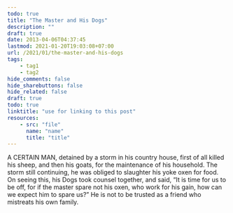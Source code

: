 ```yaml
---
todo: true
title: "The Master and His Dogs"
description: ""
draft: true
date: 2013-04-06T04:37:45
lastmod: 2021-01-20T19:03:08+07:00
url: /2021/01/the-master-and-his-dogs
tags:
    - tag1
    - tag2
hide_comments: false
hide_sharebuttons: false
hide_related: false
draft: true
todo: true
linktitle: "use for linking to this post"
resources:
    - src: "file"
      name: "name"
      title: "title"
---
```


A CERTAIN MAN, detained by a storm in his country house, first of all killed his sheep, and then his goats, for the maintenance of his household. The storm still continuing, he was obliged to slaughter his yoke oxen for food. On seeing this, his Dogs took counsel together, and said, “It is time for us to be off, for if the master spare not his oxen, who work for his gain, how can we expect him to spare us?”
He is not to be trusted as a friend who mistreats his own family.
